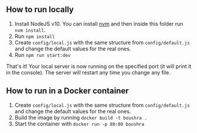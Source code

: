 ## How to run locally

1. Install NodeJS v10. You can install [nvm](https://github.com/nvm-sh/nvm) and then inside this folder run `nvm install`.
1. Run `npm install`
1. Create `config/local.js` with the same structure from `config/default.js` and change the default values for the real ones.
1. Run `npm run start:dev`

That's it! Your local server is now running on the specified port (it will print it in the console). The server will restart any time you change any file.

## How to run in a Docker container

1. Create `config/local.js` with the same structure from `config/default.js` and change the default values for the real ones.
1. Build the image by running `docker build -t boushra .`
1. Start the container with `docker run -p 80:80 boushra`
